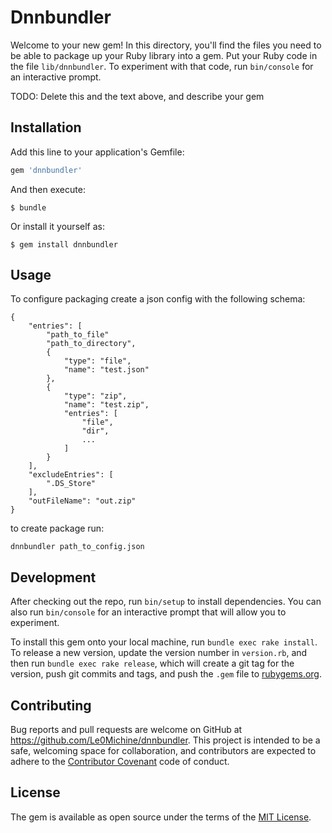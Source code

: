 # Dnnbundler

Welcome to your new gem! In this directory, you'll find the files you need to be able to package up your Ruby library into a gem. Put your Ruby code in the file `lib/dnnbundler`. To experiment with that code, run `bin/console` for an interactive prompt.

TODO: Delete this and the text above, and describe your gem

## Installation

Add this line to your application's Gemfile:

```ruby
gem 'dnnbundler'
```

And then execute:

    $ bundle

Or install it yourself as:

    $ gem install dnnbundler

## Usage

To configure packaging create a json config with the following schema:

    {
        "entries": [
            "path_to_file"
            "path_to_directory",
            {
                "type": "file",
                "name": "test.json"
            },
            {
                "type": "zip",
                "name": "test.zip",
                "entries": [
                    "file",
                    "dir",
                    ...
                ]
            }
        ],
        "excludeEntries": [
            ".DS_Store"
        ],
        "outFileName": "out.zip"
    }

to create package run:

    dnnbundler path_to_config.json

## Development

After checking out the repo, run `bin/setup` to install dependencies. You can also run `bin/console` for an interactive prompt that will allow you to experiment.

To install this gem onto your local machine, run `bundle exec rake install`. To release a new version, update the version number in `version.rb`, and then run `bundle exec rake release`, which will create a git tag for the version, push git commits and tags, and push the `.gem` file to [rubygems.org](https://rubygems.org).

## Contributing

Bug reports and pull requests are welcome on GitHub at https://github.com/Le0Michine/dnnbundler. This project is intended to be a safe, welcoming space for collaboration, and contributors are expected to adhere to the [Contributor Covenant](http://contributor-covenant.org) code of conduct.


## License

The gem is available as open source under the terms of the [MIT License](http://opensource.org/licenses/MIT).

